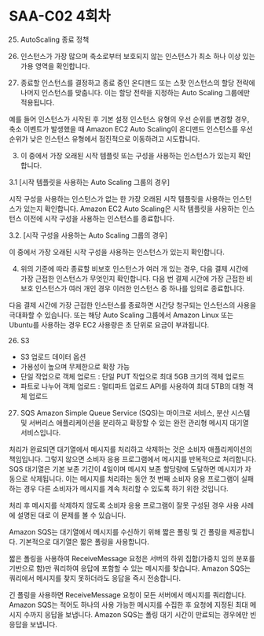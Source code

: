# SAA-C02 4회차

25. AutoScaling 종료 정책

 1. 인스턴스가 가장 많으며 축소로부터 보호되지 않는 인스턴스가 최소 하나 이상 있는 가용 영역을 확인합니다.

 2. 종료할 인스턴스를 결정하고 종료 중인 온디맨드 또는 스팟 인스턴스의 할당 전략에 나머지 인스턴스를 맞춥니다. 이는 할당 전략을 지정하는 Auto Scaling 그룹에만 적용됩니다.

 예를 들어 인스턴스가 시작된 후 기본 설정 인스턴스 유형의 우선 순위를 변경할 경우, 축소 이벤트가 발생했을 때 Amazon EC2 Auto Scaling이 온디맨드 인스턴스를 우선 순위가 낮은 인스턴스 유형에서 점진적으로 이동하려고 시도합니다.

 3. 이 중에서 가장 오래된 시작 템플릿 또는 구성을 사용하는 인스턴스가 있는지 확인합니다.

  3.1 [시작 템플릿을 사용하는 Auto Scaling 그룹의 경우] 

  시작 구성을 사용하는 인스턴스가 없는 한 가장 오래된 시작 템플릿을 사용하는 인스턴스가 있는지 확인합니다. Amazon EC2 Auto Scaling은 시작 템플릿을 사용하는 인스턴스 이전에 시작 구성을 사용하는 인스턴스를 종료합니다.

  3.2. [시작 구성을 사용하는 Auto Scaling 그룹의 경우]

  이 중에서 가장 오래된 시작 구성을 사용하는 인스턴스가 있는지 확인합니다.

 4. 위의 기준에 따라 종료할 비보호 인스턴스가 여러 개 있는 경우, 다음 결제 시간에 가장 근접한 인스턴스가 무엇인지 확인합니다. 다음 번 결제 시간에 가장 근접한 비보호 인스턴스가 여러 개인 경우 이러한 인스턴스 중 하나를 임의로 종료합니다.

다음 결제 시간에 가장 근접한 인스턴스를 종료하면 시간당 청구되는 인스턴스의 사용을 극대화할 수 있습니다. 또는 해당 Auto Scaling 그룹에서 Amazon Linux 또는 Ubuntu를 사용하는 경우 EC2 사용량은 초 단위로 요금이 부과됩니다.

26. S3
- S3 업로드 데이터 옵션
 - 가용성이 높으며 무제한으로 확장 가능
 - 단일 작업으로 객체 업로드 : 단일 PUT 작업으로 최대 5GB 크기의 객체 업로드
 - 파트로 나누어 객체 업로드 : 멀티파트 업로드 API를 사용하여 최대 5TB의 대형 객체 업로드

27. SQS
Amazon Simple Queue Service (SQS)는 마이크로 서비스, 분산 시스템 및 서버리스 애플리케이션을 분리하고 확장할 수 있는 완전 관리형 메시지 대기열 서비스입니다.

처리가 완료되면 대기열에서 메시지를 처리하고 삭제하는 것은 소비자 애플리케이션의 책임입니다. 그렇지 않으면 소비자 응용 프로그램에서 메시지를 반복적으로 처리합니다. SQS 대기열은 기본 보존 기간이 4일이며 메시지 보존 할당량에 도달하면 메시지가 자동으로 삭제됩니다. 이는 메시지를 처리하는 동안 첫 번째 소비자 응용 프로그램이 실패하는 경우 다른 소비자가 메시지를 계속 처리할 수 ​​있도록 하기 위한 것입니다.

처리 후 메시지를 삭제하지 않도록 소비자 응용 프로그램이 잘못 구성된 경우 사용 사례에 설명된 대로 이 문제를 볼 수 있습니다.

Amazon SQS는 대기열에서 메시지를 수신하기 위해 짧은 폴링 및 긴 폴링을 제공합니다. 기본적으로 대기열은 짧은 폴링을 사용합니다.

짧은 폴링을 사용하여 ReceiveMessage 요청은 서버의 하위 집합(가중치 임의 분포를 기반으로 함)만 쿼리하여 응답에 포함할 수 있는 메시지를 찾습니다. Amazon SQS는 쿼리에서 메시지를 찾지 못하더라도 응답을 즉시 전송합니다.

긴 폴링을 사용하면 ReceiveMessage 요청이 모든 서버에서 메시지를 쿼리합니다. Amazon SQS는 적어도 하나의 사용 가능한 메시지를 수집한 후 요청에 지정된 최대 메시지 수까지 응답을 보냅니다. Amazon SQS는 폴링 대기 시간이 만료되는 경우에만 빈 응답을 보냅니다.


